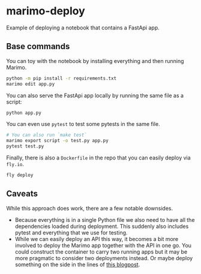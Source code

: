 # marimo-deploy

Example of deploying a notebook that contains a FastApi app. 

## Base commands

You can toy with the notebook by installing everything and then running Marimo. 

```bash
python -m pip install -r requirements.txt
marimo edit app.py
```

You can also serve the FastApi app locally by running the same file as a script:

```bash
python app.py
```

You can even use `pytest` to test some pytests in the same file. 

```bash
# You can also run `make test`
marimo export script -o test.py app.py
pytest test.py
```

Finally, there is also a `Dockerfile` in the repo that you can easily deploy via `fly.io`. 

```bash
fly deploy
```

## Caveats

While this approach does work, there are a few notable downsides. 

- Because everything is in a single Python file we also need to have all the dependencies loaded during deployment. This suddenly also includes pytest and everything that we use for testing. 
- While we can easily deploy an API this way, it becomes a bit more involved to deploy the Marimo app together with the API in one go. You could construct the container to carry two running apps but it may be more pragmatic to consider two deployments instead. Or maybe deploy something on the side in the lines of [this blogpost](https://marimo.io/blog/github-notebooks-on-the-fly). 
